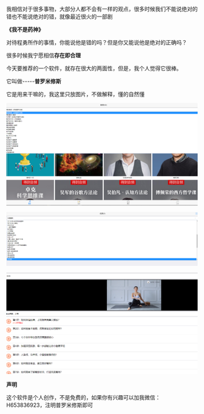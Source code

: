 我相信对于很多事物，大部分人都不会有一样的观点，很多时候我们不能说绝对的错也不能说绝对的错，就像最近很火的一部剧

**《我不是药神》**

对待程勇所作的事情，你能说他是错的吗？但是你又能说他是绝对的正确吗？



很多时候我宁愿相信**存在即合理**



今天要推荐的一个软件，就存在很大的两面性，但是，我个人觉得它很棒。



它叫做-----**普罗米修斯**

它是用来干嘛的，我这里只放图片，不做解释，懂的自然懂



![1531733699808](assets/1531733699808.png)



![1531733733239](assets/1531733733239.png)

![1531733788006](assets/1531733788006.png)



**声明**

这个软件是个人创作，不是免费的，如果你有兴趣可以加我微信：H653836923，注明普罗米修斯即可



